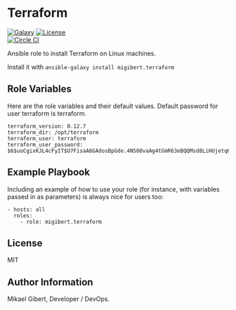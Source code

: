 Terraform
========
[![Galaxy](http://img.shields.io/badge/ansible--galaxy-terraform-blue.svg)](https://galaxy.ansible.com/list#/roles/2831)
[![License](http://img.shields.io/:license-mit-blue.svg)](http://doge.mit-license.org)  
[![Circle CI](https://circleci.com/gh/migibert/terraform-role/tree/master.svg?style=shield)](https://circleci.com/gh/migibert/terraform-role)

Ansible role to install Terraform on Linux machines.

Install it with `ansible-galaxy install migibert.terraform`

Role Variables
--------------

Here are the role variables and their default values. Default password for user terraform is terraform.
```
terraform_version: 0.12.7
terraform_dir: /opt/terraform
terraform_user: terraform
terraform_user_password: $6$uoCgixKJL4cFyIT$U7FisaA6GAdosBpGde.4NS00vaAg4tGmR63eBQQMsd8LiHUjetq6HDXG10719JwbNmQUSLzvG6zq8DOVOggIw1
```

Example Playbook
-------------------------

Including an example of how to use your role (for instance, with variables passed in as parameters) is always nice for users too:

```
- hosts: all
  roles:
    - role: migibert.terraform
```

License
-------

MIT

Author Information
------------------

Mikael Gibert, Developer / DevOps.
